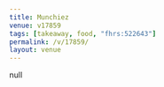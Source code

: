 ```yaml
---
title: Munchiez
venue: v17859
tags: [takeaway, food, "fhrs:522643"]
permalink: /v/17859/
layout: venue
---
```

null
